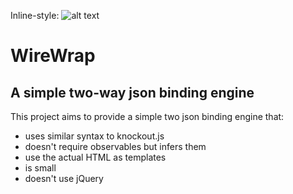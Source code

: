 Inline-style:
![alt text](https://github.com/eeegs/wrapwire/wirewrap.svg "WireWrap Logo")

# WireWrap
## A simple two-way json binding engine

This project aims to provide a simple two json binding engine that:
- uses similar syntax to knockout.js
- doesn't require observables but infers them
- use the actual HTML as templates
- is small
- doesn't use jQuery
